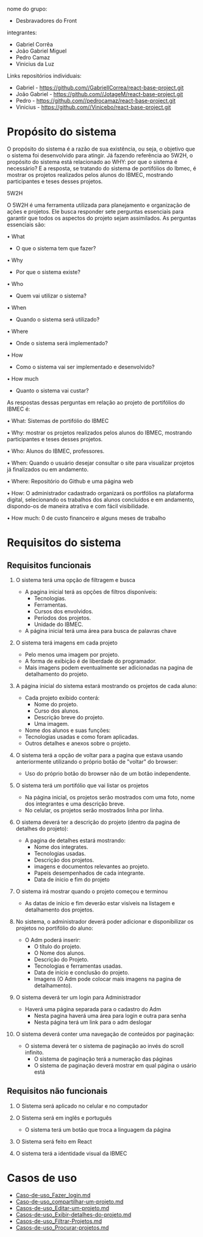 nome do grupo:
- Desbravadores do Front

integrantes:
- Gabriel Corrêa 
- João Gabriel Miguel
- Pedro Camaz
- Vinicius da Luz


Links repositórios individuais:
- Gabriel - https://github.com//GabriellCorrea/react-base-project.git
- João Gabriel - https://github.com//JotageM/react-base-project.git
- Pedro - https://github.com//pedrocamaz/react-base-project.git 
- Vinicius - https://github.com//Vinicebo/react-base-project.git




# Propósito do sistema

O propósito do sistema é a razão de sua existência, ou seja, o objetivo que o sistema foi desenvolvido para atingir. Já fazendo referência ao 5W2H, o propósito do sistema está relacionado ao WHY: por que o sistema é necessário?  E a resposta, se tratando do sistema de portifólios do Ibmec, é mostrar os projetos realizados pelos alunos do IBMEC, mostrando participantes e teses desses projetos.


5W2H

O 5W2H é uma ferramenta utilizada para planejamento e organização de ações e projetos. Ele busca responder sete perguntas essenciais para garantir que todos os aspectos do projeto sejam assimilados. As perguntas essenciais são:

•	What 
- O que o sistema tem que fazer?

•	Why
- Por que o sistema existe?

•	Who 
- Quem vai utilizar o sistema?

•	When
- Quando o sistema será utilizado? 

•	Where
- Onde o sistema será implementado?

•	How
- Como o sistema vai ser implementado e desenvolvido?

•	How much
- Quanto o sistema vai custar?


As respostas dessas perguntas em relação ao projeto de portifólios do IBMEC é:

•	What: Sistemas de portifólio do IBMEC

•	Why: mostrar os projetos realizados pelos alunos do IBMEC, mostrando participantes e teses desses projetos.

•	Who: Alunos do IBMEC, professores.

•	When: Quando o usuário desejar consultar o site para visualizar projetos já finalizados ou em andamento.

•	Where: Repositório do Github e uma página web

•	How: O administrador cadastrado organizará os portfólios na plataforma digital, selecionando os trabalhos dos alunos concluídos e em andamento, dispondo-os de maneira atrativa e com fácil visibilidade.


•	How much: 0 de custo financeiro e alguns meses de trabalho


# Requisitos do sistema


## Requisitos funcionais
   
1. O sistema terá uma opção de filtragem e busca
   - A pagina inicial terá as opções de filtros disponíveis:
     - Tecnologias.
     - Ferramentas.
     - Cursos dos envolvidos.
     - Períodos dos projetos.
     - Unidade do IBMEC.
   - A página inicial terá uma área para busca de palavras chave
   
2. O sistema terá imagens em cada projeto
   - Pelo menos uma imagem por projeto.
   - A forma de exibição é de liberdade do programador.
   - Mais imagens podem eventualmente ser adicionadas na pagina de detalhamento do projeto.
    
3. A página inicial do sistema estará mostrando os projetos de cada aluno:
   - Cada projeto exibido conterá:
     - Nome do projeto.
     - Curso dos alunos.
     - Descrição breve do projeto.
     - Uma imagem.
   - Nome dos alunos e suas funções:
   - Tecnologias usadas e como foram aplicadas.
   - Outros detalhes e anexos sobre o projeto.
   
4. O sistema terá a opção de voltar para a pagina que estava usando anteriormente utilizando o próprio botão de "voltar" do browser:
   - Uso do próprio botão do browser não de um botão independente.

5. O sistema terá um portifólio que vai listar os projetos
   - Na página inicial, os projetos serão mostrados com uma foto, nome dos integrantes e uma descrição breve.
   - No celular, os projetos serão mostrados linha por linha.

6. O sistema deverá ter a descrição do projeto (dentro da pagina de detalhes do projeto):
   - A pagina de detalhes estará mostrando:
     - Nome dos integrates.
     - Tecnologias usadas.
     - Descrição dos projetos.
     - imagens e documentos relevantes ao projeto.
     - Papeis desempenhados de cada integrante.
     - Data de ínicio e fim do projeto
   
7. O sistema irá mostrar quando o projeto começou e terminou
    - As datas de início e fim deverão estar visíveis na listagem e detalhamento dos projetos.
    
8. No sistema, o administrador deverá poder adicionar e disponibilizar os projetos no portifólio do aluno:
    - O Adm poderá inserir:
      - O título do projeto.
      - O Nome dos alunos.
      - Descrição do Projeto.
      - Tecnologias e ferramentas usadas.
      - Data de início e conclusão do projeto.
      - Imagens (O Adm pode colocar mais imagens na pagina de detalhamento).
          
9. O sistema deverá ter um login para Administrador
    - Haverá uma página separada para o cadastro do Adm
      - Nesta pagina haverá uma área para login e outra para senha
      - Nesta página terá um link para o adm deslogar 

10. O sistema deverá conter uma navegação de conteúdos por paginação:
    - O sistema deverá ter o sistema de paginação ao invés do scroll infinito.
      - O sistema de paginação terá a numeração das páginas
      - O sistema de paginação deverá mostrar em qual página o usário está
    
## Requisitos não funcionais

1. O Sistema será aplicado no celular e no computador

2. O Sistema será em inglês e português
   - O sistema terá um botão que troca a linguagem da página

3. O Sistema será feito em React

4. O sistema terá a identidade visual da IBMEC

# Casos de uso
  - [Caso-de-uso_Fazer_login.md](https://github.com/JotageM/grupo_projeto_f.e/blob/main/Casos%20de%20uso/Caso-de-uso_Fazer_login.md)
  - [Caso-de-uso_compartilhar-um-projeto.md](https://github.com/JotageM/grupo_projeto_f.e/blob/main/Casos%20de%20uso/Compartilhar-um-projeto.md)
  - [Casos-de-uso_Editar-um-projeto.md](https://github.com/JotageM/grupo_projeto_f.e/blob/main/Casos%20de%20uso/Casos-de-uso_Editar-um-projeto.md)
  - [Casos-de-uso_Exibir-detalhes-do-projeto.md](https://github.com/JotageM/grupo_projeto_f.e/blob/main/Casos%20de%20uso/Casos-de-uso_Exibir-detalhes-do-projeto.md)
  - [Casos-de-uso_Filtrar-Projetos.md](https://github.com/JotageM/grupo_projeto_f.e/blob/main/Casos%20de%20uso/Casos-de-uso_Filtrar-Projetos.md)
  - [Casos-de-uso_Procurar-projetos.md](https://github.com/JotageM/grupo_projeto_f.e/blob/main/Casos%20de%20uso/Casos-de-uso_Procurar-projetos.md)





